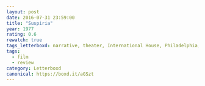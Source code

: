 ```yaml
---
layout: post 
date: 2016-07-31 23:59:00
title: "Suspiria"
year: 1977
rating: 0.6
rewatch: true
tags_letterboxd: narrative, theater, International House, Philadelphia, Leah, Exhumed Films
tags:
  - film
  - review
category: Letterboxd
canonical: https://boxd.it/aGSzt
---
```

